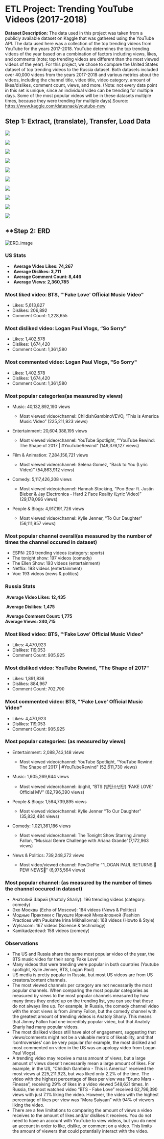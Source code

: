 # ETL Project: Trending YouTube Videos (2017-2018) 


**Dataset Description:**	The data used in this project was taken from a publicly available dataset on Kaggle that was gathered using the YouTube API. The data used here was a collection of the top trending videos from YouTube for the years 2017-2018. YouTube determines the top trending videos of the year based on a combination of factors including views, likes, and comments (note: top trending videos are different than the most viewed videos of the year). For this project, we chose to compare the United States dataset of top trending videos to the Russia dataset. Both datasets included over 40,000 videos from the years 2017-2018 and various metrics about the videos, including the channel title, video title, video category, amount of likes/dislikes, comment count, views, and more. (Note: not every data point in this set is unique, since an individual video can be trending for multiple days. Some of the most popular videos will be in these datasets multiple times, because they were trending for multiple days).Source: https://www.kaggle.com/datasnaek/youtube-new 



## **Step 1: Extract, (translate), Transfer, Load Data**

![](Images/US1.png)





![](Images/US2.png)





![](Images/US3.png)





![](Images/US4.png)





![](Images/RU1.png)





![](Images/RU2.png)





![](Images/RU3.png)

![](Images/RU4.png)





![](Images/RU5.png)





![](Images/RU6.png)



## **Step 2: **ERD**

![ERD_image](https://user-images.githubusercontent.com/69160361/102026590-efd58c00-3d5b-11eb-8155-5b1b30c6b528.png)



### **US Stats** 

- ​		 **Average Video Likes: 74,267** 	
- ​		**Average Dislikes:  3,711**  
- ​		**Average Comment Count: 8,446**
- ​		**Average Views: 2,360,785**

### **Most liked video**: BTS, "'Fake Love' Official Music Video"

* Likes: 5,613,827
* Dislikes: 206,892
* Comment Count: 1,228,655

### **Most disliked video**: Logan Paul Vlogs, “So Sorry”

* Likes: 1,402,578
* Dislikes: 1,674,420
* Comment Count: 1,361,580

### **Most commented video:** Logan Paul Vlogs, "So Sorry"

* Likes: 1,402,578
* Dislikes: 1,674,420
* Comment Count: 1,361,580

### **Most popular categories**(as measured by views)

* Music: 40,132,892,190 views
    * Most viewed video/channel: ChildishGambinoVEVO, “This is America Music Video” (225,211,923 views)

* Entertainment: 20,604,388,195 views
    * Most viewed video/channel: YouTube Spotlight, ‘"YouTube Rewind: The Shape of 2017 | #YouTubeRewind" (149,376,127 views)
    
* Film & Animation: 7,284,156,721 views
    * Most viewed video/channel: Selena Gomez, “Back to You (Lyric Video)” (54,863,912 views)
    
* Comedy: 5,117,426,208 views
    * Most viewed video/channel: Hannah Stocking, “Poo Bear ft. Justin Bieber & Jay Electronica - Hard 2 Face Reality (Lyric Video)” (29,178,096 views)
    
* People & Blogs: 4,917,191,726 views
    * Most viewed video/channel: Kylie Jenner, “To Our Daughter" (56,111,957 views)

### **Most popular channel overall**(as measured by the number of times the channel occured in dataset)

* ESPN: 203 trending videos (category: sports)
* The tonight show: 197 videos (comedy)
* The Ellen Show: 193 videos (entertainment)
* Netflix: 193 videos (entertainment)
* Vox: 193 videos (news & politics)


### **Russia Stats**

​		**Average Video Likes: 12,435**

​		**Average Dislikes: 1,475** 

​		**Average Comment Count: 1,775** 
​        
​               **Average Views: 240,715** 


### **Most liked video**: BTS, "‘Fake Love’ Official Music Video"

* Likes: 4,470,923
* Dislikes: 119,053
* Comment Count: 905,925

### **Most disliked video:** YouTube Rewind, "The Shape of 2017"

* Likes: 1,891,836
* Dislikes: 884,967
* Comment Count: 702,790

### **Most commented video:** BTS, "‘Fake Love’ Official Music Video"

* Likes: 4,470,923
* Dislikes: 119,053
* Comment Count: 905,925

### **Most popular categories**: (as measured by views)

* Entertainment: 2,088,743,148 views
    * Most viewed video/channel: YouTube Spotlight, “YouTube Rewind: The Shape of 2017 | #YouTubeRewind" (52,611,730 views)
    
* Music: 1,605,269,644 views
    * Most viewed video/channel: ibighit, “BTS (방탄소년단) 'FAKE LOVE' Official MV" (62,796,390 views)
    
* People & Blogs: 1,564,739,895 views
    * Most viewed video/channel: Kylie Jenner “To Our Daughter" (35,832,484 views)
    
* Comedy: 1,021,361,186 views
    * Most viewed video/channel: The Tonight Show Starring Jimmy Fallon,  “Musical Genre Challenge with Ariana Grande"(7,172,963 views)
    
* News & Politics: 739,248,272 views
    * Most video/viewed channel: PewDiePie “"LOGAN PAUL RETURNS  📰 PEW NEWS📰" (6,975,564 views)

### **Most popular channel**: (as measured by the number of times the channel occured in dataset)

* Анатолий Шарий (Anatoly Shariy): 196 trending videos (category: comedy)
* Эхо Москвы (Echo of Moscow): 184 videos (News & Politics)
* Модные Практики с Паукште Ириной Михайловной (Fashion Practices with Paukshte Irina Mikhailovna): 168 videos (Howto & Style)
* Wylsacom: 167 videos (Science & technology)
* Kamikadzedead: 158 videos (comedy)


### **Observations**
* The US and Russia share the same most popular video of the year, the BTS music video for their song ‘Fake Love’
* Many videos that were trending were popular in both countries (Youtube spotlight, Kylie Jenner, BTS, Logan Paul)
* US media is pretty popular in Russia, but most US videos are from US creators/content channels.
* The most viewed channels per category are not necessarily the most popular channels. When comparing the most popular categories as measured by views to the most popular channels measured by how many times they ended up on the trending list, you can see that these do not always line up. For example, in Russia, the comedy channel video with the most views is from Jimmy Fallon, but the comedy channel with the greatest amount of trending videos is Anatoly Shariy. This means that Jimmy Fallon had one incredibly popular video, but that Anatoly Shariy had many popular videos. 
* The most disliked videos still have alot of engagement, suggesting that views/comments might not be a valuable metric of likeability, and that ‘controversies’ can be very popular (for example, the most disliked and most commented on video in the US was an apology video from Logan Paul Vlogs).
* A trending video may receive a mass amount of views, but a large amount of views doesn’t necessarily mean a large amount of likes. For example, in the US, “Childish Gambino - This is America” received the most views at 225,211,923, but was liked only 2.2% of the time. The video with the highest percentage of likes per view was “Bruno Mars - Finesse”, receiving 29% of likes in a video viewed 548,621 times. In Russia, the most watched video “BTS - Fake Love” received 62,796,390 views with just 7.1% liking the video. However, the video with the highest percentage of likes per view was “Mora Saiyaan” with 94% of viewers liking the video.
* There are a few limitations to comparing the amount of views a video receives to the amount of likes and/or dislikes it receives. You do not need to have an account with YouTube to view videos, but you do need an account in order to like, dislike, or comment on a video. This limits the amount of viewers that could potentially interact with the video.

